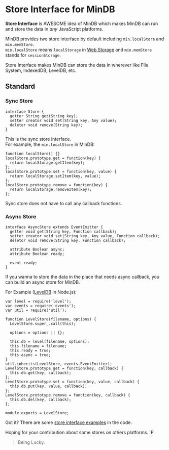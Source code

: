 # Store Interface for MinDB

**Store Interface** is AWESOME idea of MinDB which makes MinDB can run and store the data in *any* JavaScript platforms.

MinDB provides two store interface by default including `min.localStore` and `min.memStore`.  
`min.localStore` means `localStorage` in [Web Storage](http://www.w3.org/TR/webstorage/)
and `min.memStore` stands for `sessionStorage`.

Store Interface makes MinDB can store the data in wherever like File System, IndexedDB, LevelDB, etc.

## Standard

### Sync Store

    interface Store {
      getter String get(String key);
      setter creator void set(String key, Any value);
      deleter void remove(String key);
    }

This is the sync store interface.  
For example, the `min.localStore` in MinDB:

    function localStore() {}
    localStore.prototype.get = function(key) {
      return localStorage.getItem(key);
    };
    localStore.prototype.set = function(key, value) {
      return localStorage.setItem(key, value);
    };
    localStore.prototype.remove = function(key) {
      return localStorage.removeItem(key);
    };

Sync store does not have to call any callback functions.

### Async Store

    interface AsyncStore extends EventEmitter {
      getter void get(String key, Function callback);
      setter creator void set(String key, Any value, Function callback);
      deletor void remove(String key, Function callback);
      
      attribute Boolean async;
      attribute Boolean ready;
      
      event ready;
    }
    
If you wanna to store the data in the place that needs async callback, you can build an async store for MinDB.

For Example ([LevelDB](https://github.com/rvagg/node-levelup) in Node.js):

    var level = require('level');
    var events = require('events');
    var util = require('util');
    
    function LevelStore(filename, options) {
      LevelStore.super_.call(this);
    
      options = options || {};
    
      this.db = level(filename, options);
      this.filename = filename;
      this.ready = true;
      this.async = true;
    }
    util.inherits(LevelStore, events.EventEmitter);
    LevelStore.prototype.get = function(key, callback) {
      this.db.get(key, callback);
    };
    LevelStore.prototype.set = function(key, value, callback) {
      this.db.put(key, value, callback);
    };
    LevelStore.prototype.remove = function(key, callback) {
      this.db.del(key, callback);
    };
    
    module.exports = LevelStore;
    
Got it? There are some [store interface examples](https://github.com/iwillwen/mindb/tree/master/examples/stores) in the code.

Hoping for your contribution about some stores on others platforms. :P

> Being Lucky.